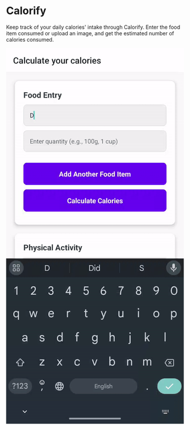 # Calorify

Keep track of your daily calories' intake through Calorify. Enter the food item consumed or upload an image, and get the estimated number of calories consumed.

![Demo of App](https://github.com/iakhil/Calorify/blob/main/calorify_demo.gif)
